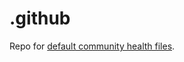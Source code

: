 # .github

Repo for [default community health files](https://docs.github.com/en/communities/setting-up-your-project-for-healthy-contributions/creating-a-default-community-health-file).
